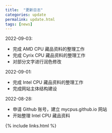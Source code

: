 ```yaml
---
title:  "更新日志"
categories: update
permalink: update.html
tags: [news]
---
```


2022-09-03:

- 完成 AMD CPU 藏品资料的整理工作
- 完成 Cyrix CPU 藏品资料的整理工作
- 对部分文字进行润色修改

2022-09-01:

- 完成 Intel CPU 藏品资料的整理工作
- 完成网站主体结构建设


2022-08-28:

- 申请 Github 账号，建立 mycpus.github.io 网站
- 开始整理 Intel CPU 藏品资料

{% include links.html %}

